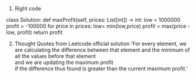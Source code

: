 1. Right code

class Solution:
    def maxProfit(self, prices: List[int]) -> int:
        low = 1000000
        profit = -100000
        for price in prices:
            low= min(low,price)
            profit = max(price - low, profit)
        return profit
            




2. Thought
Quotes from Leetcode official solution
'For every element, we are calculating the difference between that element and the minimum of all the values before that element  \
and we are updating the maximum profit  \
if the difference thus found is greater than the current maximum profit.'
